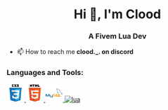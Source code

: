 <h1 align="center">Hi 👋, I'm Clood</h1>
<h3 align="center">A Fivem Lua Dev</h3>

- 📫 How to reach me **clood.\_. on discord**

<h3 align="left">Languages and Tools:</h3>
<p align="left">
    <a href="https://www.w3schools.com/css/" target="_blank" rel="noreferrer"> 
        <img src="https://raw.githubusercontent.com/devicons/devicon/master/icons/css3/css3-original-wordmark.svg" alt="css3" width="40" height="40"/>
    </a>
    <a href="https://www.w3.org/html/" target="_blank" rel="noreferrer">
        <img src="https://raw.githubusercontent.com/devicons/devicon/master/icons/html5/html5-original-wordmark.svg" alt="html5" width="40" height="40"/> 
    </a> 
    <a href="https://www.mysql.com/" target="_blank" rel="noreferrer"> 
        <img src="https://raw.githubusercontent.com/devicons/devicon/master/icons/mysql/mysql-original-wordmark.svg" alt="mysql" width="40" height="40"/> 
    </a> 
    <a href="https://www.lua.org/" target="_blank" rel="noreferrer">
        <img src="https://cdn.jsdelivr.net/gh/devicons/devicon/icons/lua/lua-original-wordmark.svg"alt="lua" width="40" height="40" />
    </a> 
</p>
